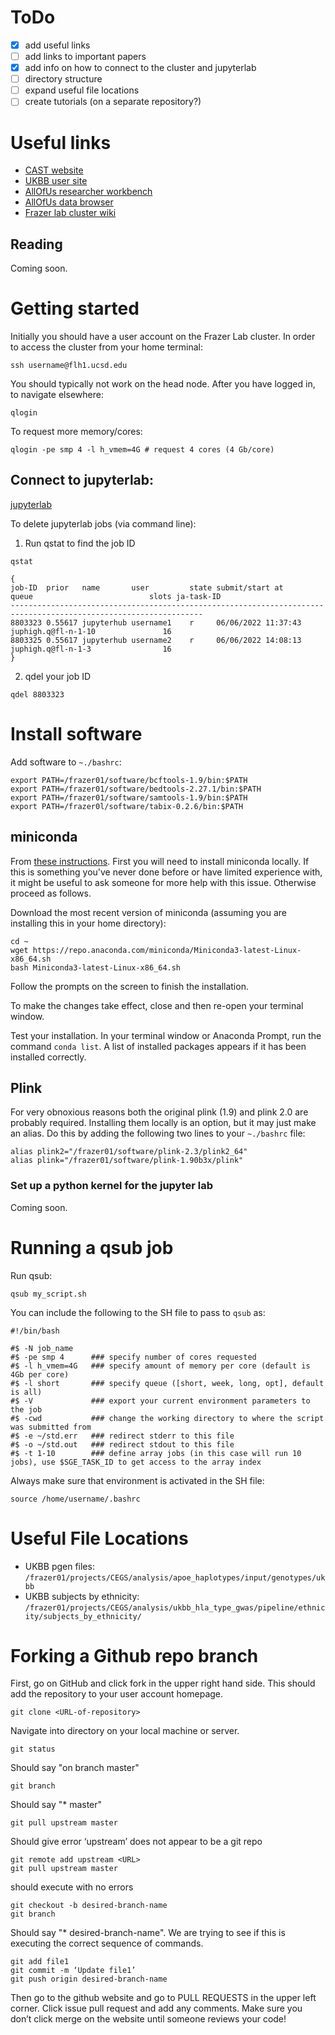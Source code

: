 # ToDo
- [x] add useful links
- [ ] add links to important papers
- [x] add info on how to connect to the cluster and jupyterlab
- [ ] directory structure
- [ ] expand useful file locations
- [ ] create tutorials (on a separate repository?)

# Useful links
- [CAST website](https://admixgenomics.ucsd.edu/)
- [UKBB user site](https://bbams.ndph.ox.ac.uk/ams/researcher_home.jsp)
- [AllOfUs researcher workbench](https://workbench.researchallofus.org/login)
- [AllOfUs data browser](https://databrowser.researchallofus.org/)
- [Frazer lab cluster wiki](https://github.com/frazer-lab/cluster/wiki)

## Reading
Coming soon. 

# Getting started

Initially you should have a user account on the Frazer Lab cluster. In order to access the cluster from your home terminal:
```
ssh username@flh1.ucsd.edu
```
You should typically not work on the head node. After you have logged in, to navigate elsewhere:
```
qlogin
```
To request more memory/cores:
```
qlogin -pe smp 4 -l h_vmem=4G # request 4 cores (4 Gb/core)
```

## Connect to jupyterlab:
[jupyterlab](https://flh1.ucsd.edu:9000/user/username/lab)

To delete jupyterlab jobs (via command line):

1. Run qstat to find the job ID 
```
qstat
```

```
{
job-ID  prior   name       user         state submit/start at     queue                          slots ja-task-ID
-----------------------------------------------------------------------------------------------------------------
8803323 0.55617 jupyterhub username1    r     06/06/2022 11:37:43 juphigh.q@fl-n-1-10               16
8803325 0.55617 jupyterhub username2    r     06/06/2022 14:08:13 juphigh.q@fl-n-1-3                16
}
```

2. qdel your job ID
```
qdel 8803323
```

# Install software

Add software to `~./bashrc`:
```
export PATH=/frazer01/software/bcftools-1.9/bin:$PATH
export PATH=/frazer01/software/bedtools-2.27.1/bin:$PATH
export PATH=/frazer01/software/samtools-1.9/bin:$PATH
export PATH=/frazer0l/software/tabix-0.2.6/bin:$PATH
```

## miniconda 

From [these instructions](https://docs.conda.io/projects/conda/en/latest/user-guide/install/linux.html). First you will need to install miniconda locally. If this is something you've never done before or have limited experience with, it might be useful to ask someone for more help with this issue. Otherwise proceed as follows.

Download the most recent version of miniconda (assuming you are installing this in your home directory):
```
cd ~
wget https://repo.anaconda.com/miniconda/Miniconda3-latest-Linux-x86_64.sh
bash Miniconda3-latest-Linux-x86_64.sh
```
Follow the prompts on the screen to finish the installation.

To make the changes take effect, close and then re-open your terminal window.

Test your installation. In your terminal window or Anaconda Prompt, run the command `conda list`. A list of installed packages appears if it has been installed correctly.


## Plink
For very obnoxious reasons both the original plink (1.9) and plink 2.0 are probably required. Installing them locally is an option, but it may just make an alias. Do this by adding the following two lines to your `~./bashrc` file:
```
alias plink2="/frazer01/software/plink-2.3/plink2_64"
alias plink="/frazer01/software/plink-1.90b3x/plink"
```


### Set up a python kernel for the jupyter lab
Coming soon.


# Running a qsub job
Run qsub:
```
qsub my_script.sh
```

You can include the following to the SH file to pass to `qsub` as:
```
#!/bin/bash

#$ -N job_name
#$ -pe smp 4      ### specify number of cores requested
#$ -l h_vmem=4G   ### specify amount of memory per core (default is 4Gb per core)
#$ -l short       ### specify queue ([short, week, long, opt], default is all)
#$ -V             ### export your current environment parameters to the job
#$ -cwd           ### change the working directory to where the script was submitted from
#$ -e ~/std.err   ### redirect stderr to this file
#$ -o ~/std.out   ### redirect stdout to this file
#$ -t 1-10        ### define array jobs (in this case will run 10 jobs), use $SGE_TASK_ID to get access to the array index
```

Always make sure that environment is activated in the SH file:
```
source /home/username/.bashrc
```

# Useful File Locations

- UKBB pgen files: `/frazer01/projects/CEGS/analysis/apoe_haplotypes/input/genotypes/ukbb`
- UKBB subjects by ethnicity: `/frazer01/projects/CEGS/analysis/ukbb_hla_type_gwas/pipeline/ethnicity/subjects_by_ethnicity/`

# Forking a Github repo branch

First, go on GitHub and click fork in the upper right hand side. This should add the repository to your user account homepage.

```
git clone <URL-of-repository>
```
Navigate into directory on your local machine or server.
```
git status
```
Should say "on branch master"
```
git branch
```
Should say "* master"
```
git pull upstream master
```

Should give error ‘upstream’ does not appear to be a git repo
```
git remote add upstream <URL>
git pull upstream master
```
should execute with no errors
```
git checkout -b desired-branch-name
git branch
```
Should say "* desired-branch-name". We are trying to see if this is executing the correct sequence of commands.
```
git add file1
git commit -m ‘Update file1’
git push origin desired-branch-name
```

Then go to the github website and go to PULL REQUESTS in the upper left corner. Click issue pull request and add any comments. Make sure you don’t click merge on the website until someone reviews your code!
